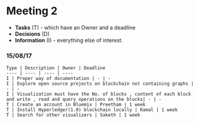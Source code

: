 # Meeting 2

* **Tasks** (T) - which have an Owner and a deadline
* **Decisions** (D)
* **Information** (I) - everything else of interest.


### 15/08/17

	Type | Description | Owner | Deadline
	---- | ---- | ---- | ----
	I | Proper way of documentation | - | -
	I | Explore open source projects on blockchain not containing graphs | - | -
	I | Visualization must have the No. of blocks , content of each block and write , read and query operations on the blocks| - | -
	T | Create an account in Bluemix | Preetham | 1 week
	T | Install Hyperledger(1.0) blockchain locally | Kamal | 1 week
	T | Search for other visualizers | Saketh | 1 week

